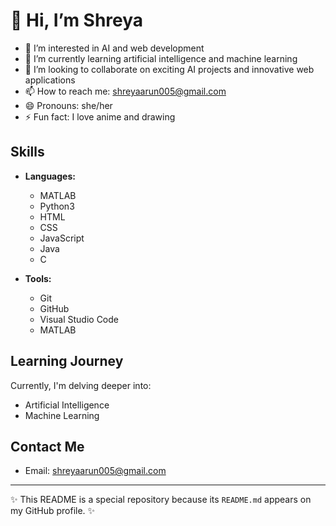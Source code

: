 # 👋 Hi, I’m Shreya 

- 👀 I’m interested in AI and web development
- 🌱 I’m currently learning artificial intelligence and machine learning
- 💞️ I’m looking to collaborate on exciting AI projects and innovative web applications
- 📫 How to reach me: shreyaarun005@gmail.com
- 😄 Pronouns: she/her
- ⚡ Fun fact: I love anime and drawing

## Skills

- **Languages:**
  - MATLAB
  - Python3
  - HTML
  - CSS
  - JavaScript
  - Java
  - C

- **Tools:**
  - Git
  - GitHub
  - Visual Studio Code
  - MATLAB

## Learning Journey

Currently, I'm delving deeper into:
- Artificial Intelligence
- Machine Learning


## Contact Me

- Email: shreyaarun005@gmail.com

---

✨ This README is a special repository because its `README.md` appears on my GitHub profile. ✨
